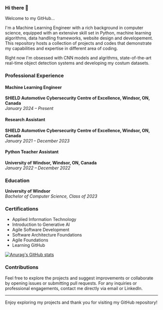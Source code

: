 ### Hi there 👋


Welcome to my GitHub...

I'm a Machine Learning Engineer with a rich background in computer science, equipped with an extensive skill set in Python, machine learning algorithms, data handling frameworks, website design and developement. This repository hosts a collection of projects and codes that demonstrate my capabilities and expertise in different area of coding.

Right now I'm obsessed with CNN models and algrithms, state-of-the-art real-time object detection systems and developing my costum datasets.


### Professional Experience

#### Machine Learning Engineer
**SHIELD Automotive Cybersecurity Centre of Excellence, Windsor, ON, Canada**  
*January 2024 – Present*  

#### Research Assistant
**SHIELD Automotive Cybersecurity Centre of Excellence, Windsor, ON, Canada**  
*January 2021 – December 2023*  

#### Python Teacher Assistant
**University of Windsor, Windsor, ON, Canada**  
*January 2022 – December 2022*  

### Education

**University of Windsor**  
*Bachelor of Computer Science, Class of 2023*

### Certifications

- Applied Information Technology
- Introduction to Generative AI
- Agile Software Development
- Software Architecture Foundations
- Agile Foundations
- Learning GitHub

[![Anurag's GitHub stats](https://github-readme-stats.vercel.app/api?username=Sararhm)](https://github.com/anuraghazra/github-readme-stats)

### Contributions

Feel free to explore the projects and suggest improvements or collaborate by opening issues or submitting pull requests. For any inquiries or professional engagements, contact me directly via email or LinkedIn.

---

Enjoy exploring my projects and thank you for visiting my GitHub repository!
